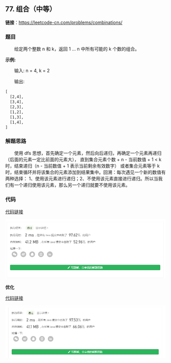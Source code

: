 ## 77. 组合（中等）

**链接**：https://leetcode-cn.com/problems/combinations/

### 题目

&emsp;&emsp;给定两个整数 n 和 k，返回 1 ... n 中所有可能的 k 个数的组合。

**示例:**

&emsp;&emsp;输入: n = 4, k = 2

&emsp;&emsp;输出:
````
[
  [2,4],
  [3,4],
  [2,3],
  [1,2],
  [1,3],
  [1,4],
]
````

### 解题思路

&emsp;&emsp;使用 dfs 思想，首先确定一个元素，然后向后递归，再确定一个元素再递归（后面的元素一定比前面的元素大），
直到集合元素个数 + n - 当前数值 + 1 < k 时，结束递归（n - 当前数值 + 1 表示当前剩余有效数字）
或者集合元素等于 k 时，结束循环并将该集合的元素添加到结果集中。回溯：每次遇见一个新的数值有两种选择：
1、使用该元素进行递归；2、不使用该元素直接进行递归。所以当我们有一个递归使用该元素，那么另一个递归就要不使用该元素。

### 代码

[代码链接](Solution1.java)

![提交记录](77(1).png)

**优化**

[代码链接](Solution2.java)

![提交记录](77(2).png)